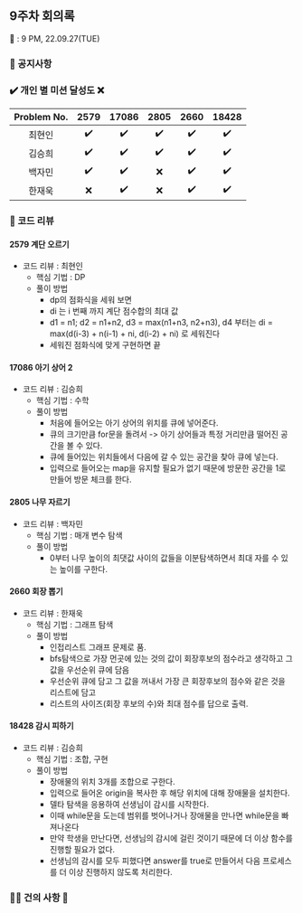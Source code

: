 ## 9주차 회의록 

:calendar: : 9 PM, 22.09.27(TUE)

### :loudspeaker: 공지사항

### :heavy_check_mark: 개인 별 미션 달성도 :x:
|Problem No.|2579|17086|2805|2660|18428|
|:-----------:|:-----:|:----:|:----:|:----:|:----:|
|최현인|:heavy_check_mark:|:heavy_check_mark:|:heavy_check_mark:|:heavy_check_mark:|:heavy_check_mark:|
|김승희|:heavy_check_mark:|:heavy_check_mark:|:heavy_check_mark:|:heavy_check_mark:|:heavy_check_mark:|
|백자민|:heavy_check_mark:|:heavy_check_mark:|:x:|:heavy_check_mark:|:heavy_check_mark:|
|한재욱|:x:|:heavy_check_mark:|:x:|:heavy_check_mark:|:heavy_check_mark:|

### :bookmark_tabs: 코드 리뷰

#### 2579 계단 오르기

- 코드 리뷰 : 최현인
  - 핵심 기법 : DP
  - 풀이 방법 
    - dp의 점화식을 세워 보면
    - di 는 i 번째 까지 계단 점수합의 최대 값
    - d1 = n1; d2 = n1+n2, d3 = max(n1+n3, n2+n3), d4 부터는 di = max(d(i-3) + n(i-1) + ni, d(i-2) + ni) 로 세워진다
    - 세워진 점화식에 맞게 구현하면 끝


#### 17086 아기 상어 2

- 코드 리뷰 : 김승희
  - 핵심 기법 : 수학
  - 풀이 방법 
    - 처음에 들어오는 아기 상어의 위치를 큐에 넣어준다.
    - 큐의 크기만큼 for문을 돌려서 -> 아기 상어들과 특정 거리만큼 떨어진 공간을 볼 수 있다.
    - 큐에 들어있는 위치들에서 다음에 갈 수 있는 공간을 찾아 큐에 넣는다.
    - 입력으로 들어오는 map을 유지할 필요가 없기 때문에 방문한 공간을 1로 만들어 방문 체크를 한다.


#### 2805 나무 자르기

- 코드 리뷰 : 백자민
  - 핵심 기법 : 매개 변수 탐색
  - 풀이 방법
    - 0부터 나무 높이의 최댓값 사이의 값들을 이분탐색하면서 최대 자를 수 있는 높이를 구한다.

#### 2660 회장 뽑기

- 코드 리뷰 : 한재욱
  - 핵심 기법 : 그래프 탐색
  - 풀이 방법 
    - 인접리스트 그래프 문제로 품.
    - bfs탐색으로 가장 먼곳에 있는 것의 값이 회장후보의 점수라고 생각하고 그 값을 우선순위 큐에 담음
    - 우선순위 큐에 담고 그 값을 꺼내서 가장 큰 회장후보의 점수와 같은 것을 리스트에 담고
    - 리스트의 사이즈(회장 후보의 수)와 최대 점수를 답으로 출력.

#### 18428 감시 피하기

- 코드 리뷰 : 김승희
  - 핵심 기법 : 조합, 구현
  - 풀이 방법 
    - 장애물의 위치 3개를 조합으로 구한다.
    - 입력으로 들어온 origin을 복사한 후 해당 위치에 대해 장애물을 설치한다.
    - 델타 탐색을 응용하여 선생님이 감시를 시작한다.
    - 이때 while문을 도는데 범위를 벗어나거나 장애물을 만나면 while문을 빠져나온다
    - 만약 학생을 만난다면, 선생님의 감시에 걸린 것이기 때문에 더 이상 함수를 진행할 필요가 없다.
    - 선생님의 감시를 모두 피했다면 answer를 true로 만들어서 다음 프로세스를 더 이상 진행하지 않도록 처리한다. 


### :raising_hand_man: 건의 사항 :raising_hand:

